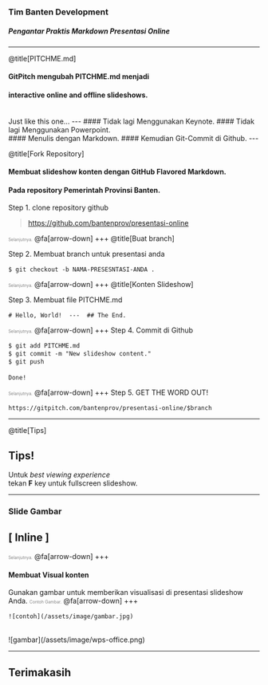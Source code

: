 ### Tim Banten Development

##### Pengantar Praktis Markdown Presentasi Online

---
@title[PITCHME.md]

#### GitPitch mengubah <span class="gold">PITCHME.md</span> menjadi
#### interactive online and offline slideshows.
<br>
<span class="aside">Just like this one...</span>
---
#### Tidak lagi <span class="gray">Menggunakan Keynote</span>.
#### Tidak lagi <span class="gray">Menggunakan Powerpoint</span>.
<br>
#### Menulis dengan <span class="gold">Markdown</span>.
#### Kemudian  <span class="gold">Git-Commit di Github</span>.
---

@title[Fork Repository]

#### Membuat slideshow konten dengan GitHub Flavored Markdown.
#### Pada repository Pemerintah Provinsi Banten.

Step 1. clone repository github
> https://github.com/bantenprov/presentasi-online

<span style="font-size:0.6em; color:gray">Selanjutnya.</span>
@fa[arrow-down]
+++
@title[Buat branch]

Step 2. Membuat branch untuk presentasi anda
```shell
$ git checkout -b NAMA-PRESESNTASI-ANDA .
```
<span style="font-size:0.6em; color:gray">Selanjutnya.</span>
@fa[arrow-down]
+++
@title[Konten Slideshow]

Step 3. Membuat file PITCHME.md
```
# Hello, World!  ---  ## The End.
```
<span style="font-size:0.6em; color:gray">Selanjutnya.</span>
@fa[arrow-down]
+++
Step 4. Commit di Github
```shell
$ git add PITCHME.md
$ git commit -m "New slideshow content."
$ git push

Done!
```
<span style="font-size:0.6em; color:gray">Selanjutnya.</span>
@fa[arrow-down]
+++
Step 5. GET THE WORD OUT!
```
https://gitpitch.com/bantenprov/presentasi-online/$branch
```
---
@title[Tips]
## Tips!
Untuk *best viewing experience*   
tekan **F** key untuk fullscreen slideshow.

---
### Slide Gambar
## [ Inline ]
<span style="font-size:0.6em; color:gray">Selanjutnya.</span>
@fa[arrow-down]
+++
#### Membuat Visual konten
Gunakan gambar untuk memberikan visualisasi di presentasi slideshow Anda.
<span style="font-size:0.6em; color:gray">Contoh Gambar.</span>
@fa[arrow-down]
+++

```
![contoh](/assets/image/gambar.jpg)
```
<br>
![gambar](/assets/image/wps-office.png)

---

## Terimakasih
